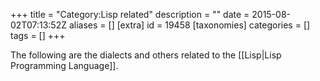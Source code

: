 +++
title = "Category:Lisp related"
description = ""
date = 2015-08-02T07:13:52Z
aliases = []
[extra]
id = 19458
[taxonomies]
categories = []
tags = []
+++

The following are the dialects and others related to the [[Lisp|Lisp Programming Language]].

